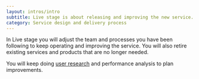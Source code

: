 ```yaml
---
layout: intros/intro
subtitle: Live stage is about releasing and improving the new service. You will also retire existing services and products.
category: Service design and delivery process
---
```


In Live stage you will adjust the team and processes you have been following to keep operating and improving the service. You will also retire existing services and products that are no longer needed.

You will keep doing [user research](/user-research/) and performance analysis to plan improvements.

